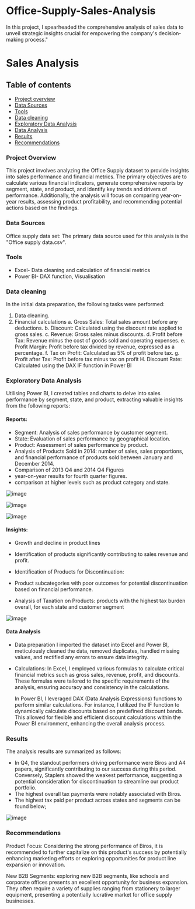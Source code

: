 # Office-Supply-Sales-Analysis
In this project, I spearheaded the comprehensive analysis of sales data to unveil strategic insights crucial for empowering the company's decision-making process."


# Sales Analysis

## Table of contents

- [Project overview](#project-overview)
- [Data Sources](#data-sources)
- [Tools](#tools)
- [Data cleaning](#data-cleaning)
- [Exploratory Data Analysis](#exploratory-data-analysis)
- [Data Analysis](#data-analysis)
- [Results](#results)
- [Recommendations](#recommendations)




### Project Overview

This project involves analyzing the Office Supply dataset to provide insights into sales performance and financial metrics. The primary objectives are to calculate various financial indicators, generate comprehensive reports by segment, state, and product, and identify key trends and drivers of performance. Additionally, the analysis will focus on comparing year-on-year results, assessing product profitability, and recommending potential actions based on the findings.


### Data Sources

Office supply data set: The primary data source used for this analysis is the "Office supply data.csv".

### Tools
- Excel- Data cleaning and calculation of financial metrics
- Power BI- DAX function, Visualisation


### Data cleaning
In the initial data preparation, the following tasks were performed:
1. Data cleaning.
2. Financial calculations
a. Gross Sales: Total sales amount before any deductions.
b. Discount: Calculated using the discount rate applied to gross sales.
c. Revenue: Gross sales minus discounts.
d. Profit before Tax: Revenue minus the cost of goods sold and operating expenses.
e. Profit Margin: Profit before tax divided by revenue, expressed as a percentage.
f. Tax on Profit: Calculated as 5% of profit before tax.
g. Profit after Tax: Profit before tax minus tax on profit
H. Discount Rate: Calculated using the DAX IF function in Power BI

### Exploratory Data Analysis

 Utilising Power BI, I created tables and charts to delve into sales performance by segment, state, and product, 
 extracting valuable insights from the following reports:
 
#### Reports:
- Segment: Analysis of sales performance by customer segment.
- State: Evaluation of sales performance by geographical location.
- Product: Assessment of sales performance by product.
- Analysis of Products Sold in 2014: number of sales, sales proportions, and financial performance of products 
  sold between January and December 2014.
- Comparison of 2013 Q4 and 2014 Q4 Figures
- year-on-year results for fourth quarter figures.
- comparison at higher levels such as product category and state.

![image](https://github.com/Bukolagbogi/Office-Supply-Sales-Analysis/assets/152001727/f630eecc-9a02-4d74-a082-81346e5e2d64)

![image](https://github.com/Bukolagbogi/Office-Supply-Sales-Analysis/assets/152001727/67456dbb-647f-41df-aecd-06a85c677ef6)

![image](https://github.com/Bukolagbogi/Office-Supply-Sales-Analysis/assets/152001727/38ce2230-eb2b-4090-81b1-36c6a6abd722)


 #### Insights:
- Growth and decline in product lines
- Identification of products significantly contributing to sales revenue and profit.
- Identification of Products for Discontinuation:

- Product subcategories with poor outcomes for potential discontinuation based on financial performance.

- Analysis of Taxation on Products: products with the highest tax burden overall, for each state and customer 
  segment

![image](https://github.com/Bukolagbogi/Office-Supply-Sales-Analysis/assets/152001727/5d267723-4547-40f9-b294-8aaeee6f3548)

#### Data Analysis
- Data preparation
  I imported the dataset into Excel and Power BI, meticulously cleaned the data, removed duplicates, handled 
  missing values, and rectified any errors to ensure data integrity.

- Calculations:
  In Excel, I employed various formulas to calculate critical financial metrics such as gross sales, revenue, 
  profit, and discounts. These formulas were tailored to the specific requirements of the analysis, ensuring 
  accuracy and consistency in the calculations.

  In Power BI, I leveraged DAX (Data Analysis Expressions) functions to perform similar calculations. For 
  instance, I utilized the IF function to dynamically calculate discounts based on predefined discount bands. 
  This allowed for flexible and efficient discount calculations within the Power BI environment, enhancing the 
  overall analysis process.


### Results

The analysis results are summarized as follows:

- In Q4, the standout performers driving performance were Biros and A4 papers, significantly contributing to our 
  success during this period. Conversely, Staplers showed the weakest performance, suggesting a potential 
  consideration for discontinuation to streamline our product portfolio.
- The highest overall tax payments were notably associated with Biros.
- The highest tax paid per product across states and segments can be found below;

 ![image](https://github.com/Bukolagbogi/Office-Supply-Sales-Analysis/assets/152001727/df59a9af-4c73-42e7-878b-cffd4d12cc27)



### Recommendations 
Product Focus: Considering the strong performance of Biros, it is recommended to further capitalize on this product's success by potentially enhancing marketing efforts or exploring opportunities for product line expansion or innovation.

New B2B Segments: exploring new B2B segments, like schools and corporate offices presents an excellent opportunity for business expansion. They often require a variety of supplies ranging from stationery to larger equipment, presenting a potentially lucrative market for office supply businesses.



